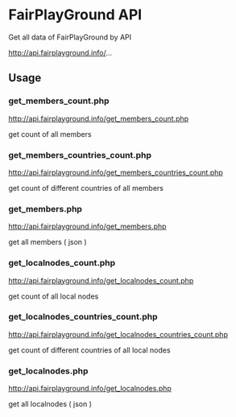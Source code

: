 # FairPlayGround API
Get all data of FairPlayGround by API

http://api.fairplayground.info/... 

## Usage

### get_members_count.php
http://api.fairplayground.info/get_members_count.php

get count of all members

### get_members_countries_count.php
http://api.fairplayground.info/get_members_countries_count.php

get count of different countries of all members


### get_members.php
http://api.fairplayground.info/get_members.php

get all members ( json )



### get_localnodes_count.php
http://api.fairplayground.info/get_localnodes_count.php

get count of all local nodes

### get_localnodes_countries_count.php
http://api.fairplayground.info/get_localnodes_countries_count.php

get count of different countries of all local nodes

### get_localnodes.php
http://api.fairplayground.info/get_localnodes.php

get all localnodes ( json )
